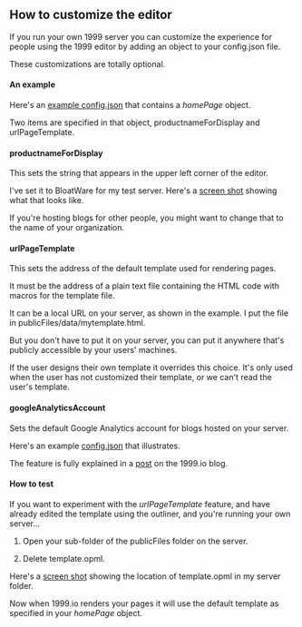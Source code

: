## How to customize the editor

If you run your own 1999 server you can customize the experience for people using the 1999 editor by adding an object to your config.json file.

These customizations are totally optional. 

#### An example

Here's an <a href="https://gist.github.com/scripting/9e3ac0cb4c17d0ae566d3ce240b4d81e">example config.json</a> that contains a <i>homePage</i> object. 

Two items are specified in that object, productnameForDisplay and urlPageTemplate. 

#### productnameForDisplay

This sets the string that appears in the upper left corner of the editor. 

I've set it to BloatWare for my test server. Here's a <a href="http://scripting.com/2016/05/13/bloatwareblog.png">screen shot</a> showing what that looks like.

If you're hosting blogs for other people, you might want to change that to the name of your organization.

#### urlPageTemplate

This sets the address of the default template used for rendering pages. 

It must be the address of a plain text file containing the HTML code with macros for the template file. 

It can be a local URL on your server, as shown in the example. I put the file in publicFiles/data/mytemplate.html.

But you don't have to put it on your server, you can put it anywhere that's publicly accessible by your users' machines. 

If the user designs their own template it overrides this choice. It's only used when the user has not customized their template, or we can't read the user's template. 

#### googleAnalyticsAccount

Sets the default Google Analytics account for blogs hosted on your server. 

Here's an example <a href="https://gist.github.com/scripting/8e4bd45ddd8bc253d0259e299ea4598b">config.json</a> that illustrates.

The feature is fully explained in a <a href="http://my.1999.io/users/1999io/2016/08/10/settingTheGoogleAnalyticsId.html">post</a> on the 1999.io blog.

#### How to test

If you want to experiment with the <i>urlPageTemplate</i> feature, and have already edited the template using the outliner, and you're running your own server...

1. Open your sub-folder of the publicFiles folder on the server. 

2. Delete template.opml. 

Here's a <a href="http://scripting.com/2016/05/13/whereTemplateIs.png">screen shot</a> showing the location of template.opml in my server folder.

Now when 1999.io renders your pages it will use the default template as specified in your <i>homePage</i> object. 

